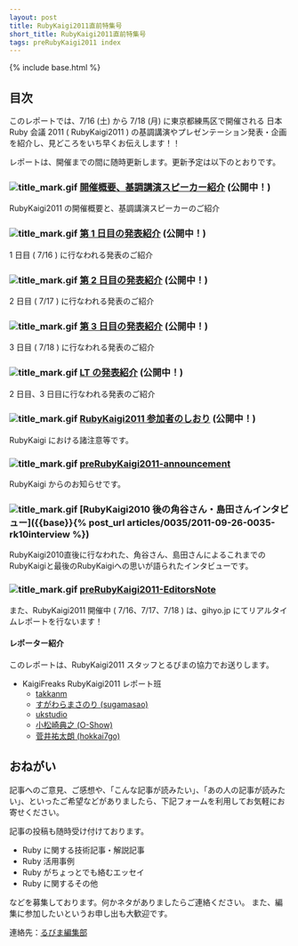 ```yaml
---
layout: post
title: RubyKaigi2011直前特集号
short_title: RubyKaigi2011直前特集号
tags: preRubyKaigi2011 index
---
```

{% include base.html %}


## 目次

このレポートでは、7/16 (土) から 7/18 (月) に東京都練馬区で開催される 日本 Ruby 会議 2011 ( RubyKaigi2011 ) の基調講演やプレゼンテーション発表・企画を紹介し、見どころをいち早くお伝えします！！

レポートは、開催までの間に随時更新します。更新予定は以下のとおりです。

### ![title_mark.gif]({{base}}{{site.baseurl}}/images/title_mark.gif) [開催概要、基調講演スピーカー紹介](preRubyKaigi2011-00) (公開中！)

RubyKaigi2011 の開催概要と、基調講演スピーカーのご紹介

### ![title_mark.gif]({{base}}{{site.baseurl}}/images/title_mark.gif) [第 1 日目の発表紹介](preRubyKaigi2011-01) (公開中！)

1 日目 ( 7/16 ) に行なわれる発表のご紹介

### ![title_mark.gif]({{base}}{{site.baseurl}}/images/title_mark.gif) [第 2 日目の発表紹介](preRubyKaigi2011-02) (公開中！)

2 日目 ( 7/17 ) に行なわれる発表のご紹介

### ![title_mark.gif]({{base}}{{site.baseurl}}/images/title_mark.gif) [第 3 日目の発表紹介](preRubyKaigi2011-03) (公開中！)

3 日目 ( 7/18 ) に行なわれる発表のご紹介

### ![title_mark.gif]({{base}}{{site.baseurl}}/images/title_mark.gif) [LT の発表紹介](preRubyKaigi2011-LT) (公開中！)

2 日目、3 日目に行なわれる発表のご紹介

### ![title_mark.gif]({{base}}{{site.baseurl}}/images/title_mark.gif) [RubyKaigi2011 参加者のしおり](preRubyKaigi2011-04) (公開中！)

RubyKaigi における諸注意等です。

### ![title_mark.gif]({{base}}{{site.baseurl}}/images/title_mark.gif) [preRubyKaigi2011-announcement](preRubyKaigi2011-announcement)

RubyKaigi からのお知らせです。

### ![title_mark.gif]({{base}}{{site.baseurl}}/images/title_mark.gif) [RubyKaigi2010 後の角谷さん・島田さんインタビュー]({{base}}{% post_url articles/0035/2011-09-26-0035-rk10interview %})

RubyKaigi2010直後に行なわれた、角谷さん、島田さんによるこれまでのRubyKaigiと最後のRubyKaigiへの思いが語られたインタビューです。

### ![title_mark.gif]({{base}}{{site.baseurl}}/images/title_mark.gif) [preRubyKaigi2011-EditorsNote](preRubyKaigi2011-EditorsNote)

また、RubyKaigi2011 開催中 ( 7/16、7/17、7/18 ) は、gihyo.jp にてリアルタイムレポートを行ないます！

#### レポーター紹介

このレポートは、RubyKaigi2011 スタッフとるびまの協力でお送りします。

* KaigiFreaks RubyKaigi2011 レポート班
  * [takkanm](http://twitter.com/takkanm)
  * [すがわらまさのり (sugamasao)](http://twitter.com/sugamasao)
  * [ukstudio](http://twitter.com/ukstudio)
  * [小松崎典之 (O-Show)](http://twitter.com/oshow)
  * [菅井祐太朗 (hokkai7go)](http://twitter.com/hokkai7go)


## おねがい

記事へのご意見、ご感想や、「こんな記事が読みたい」、「あの人の記事が読みたい」、といったご希望などがありましたら、下記フォームを利用してお気軽にお寄せください。

記事の投稿も随時受け付けております。

* Ruby に関する技術記事・解説記事
* Ruby 活用事例
* Ruby がちょっとでも絡むエッセイ
* Ruby に関するその他


などを募集しております。何かネタがありましたらご連絡ください。
また、編集に参加したいというお申し出も大歓迎です。

連絡先：[るびま編集部](mailto:magazine@ruby-no-kai.org)



